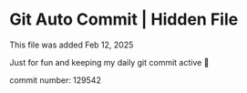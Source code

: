 # Git Auto Commit | Hidden File

This file was added Feb 12, 2025

Just for fun and keeping my daily git commit active 🤪

commit number: 129542
